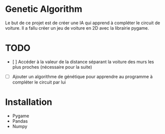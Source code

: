 Genetic Algorithm
=================
Le but de ce projet est de créer une IA qui apprend à compléter le circuit de voiture.
Il a fallu créer un jeu de voiture en 2D avec la librairie pygame.

TODO
====
- [ ] Accéder à la valeur de la distance séparant la voiture des murs les plus proches (nécessaire pour la suite)
- [ ] Ajouter un algorithme de génétique pour apprendre au programme à compléter le circuit par lui


Installation
============
- Pygame
- Pandas
- Numpy
